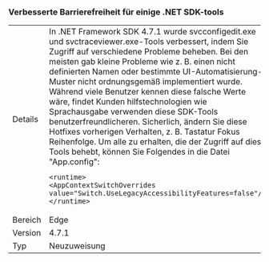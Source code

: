 ### <a name="improved-accessibility-for-some-net-sdk-tools"></a>Verbesserte Barrierefreiheit für einige .NET SDK-tools

|   |   |
|---|---|
|Details|In .NET Framework SDK 4.7.1 wurde svcconfigedit.exe und svctraceviewer.exe-Tools verbessert, indem Sie Zugriff auf verschiedene Probleme beheben. Bei den meisten gab kleine Probleme wie z. B. einen nicht definierten Namen oder bestimmte UI-Automatisierung-Muster nicht ordnungsgemäß implementiert wurde. Während viele Benutzer kennen diese falsche Werte wäre, findet Kunden hilfstechnologien wie Sprachausgabe verwenden diese SDK-Tools benutzerfreundlicheren. Sicherlich, ändern Sie diese Hotfixes vorherigen Verhalten, z. B. Tastatur Fokus Reihenfolge. Um alle zu erhalten, die der Zugriff auf diese Tools behebt, können Sie Folgendes in die Datei "App.config":<pre><code class="language-xml">&lt;runtime&gt;&#13;&#10;&lt;AppContextSwitchOverrides value=&quot;Switch.UseLegacyAccessibilityFeatures=false&quot;/&gt;&#13;&#10;&lt;/runtime&gt;&#13;&#10;</code></pre>|
|Bereich|Edge|
|Version|4.7.1|
|Typ|Neuzuweisung|

